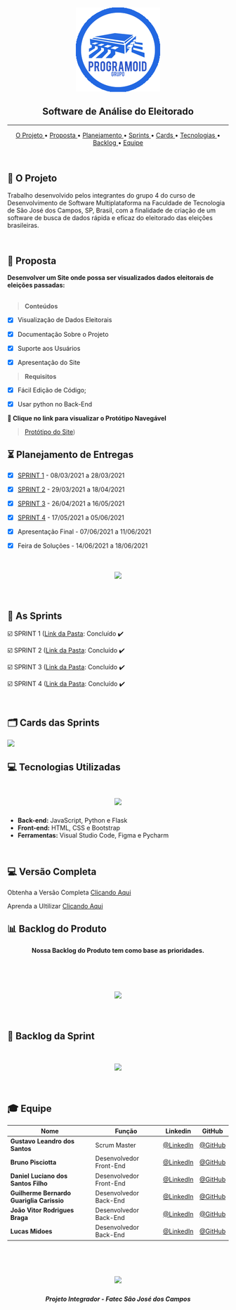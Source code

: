 <br>

<p align="center">
      <img src="assets/logo.png">
      <h2 align="center"> Software de Análise do Eleitorado</h2>
<p align="center">

<hr>

<p align="center">
  <a href ="#rocket-o-projeto"> O Projeto </a>  • 
  <a href ="#dart-proposta"> Proposta </a>  • 
  <a href ="#hourglass_flowing_sand-planejamento-de-entregas"> Planejamento </a>  • 
  <a href ="#calendar-as-sprints"> Sprints </a> • 
  <a href ="#card_index_dividers-cards-das-sprints"> Cards </a>  •
  <a href ="#computer-tecnologias-utilizadas"> Tecnologias </a>  • 
  <a href ="#bar_chart-backlog-do-produto"> Backlog </a>  •
  <a href ="#mortar_board-equipe"> Equipe </a> 
</p>

<br>

## :rocket: O Projeto
Trabalho desenvolvido pelos integrantes do grupo 4 do curso de Desenvolvimento de Software Multiplataforma na Faculdade de Tecnologia de São José dos Campos, SP, Brasil, com a finalidade de criação de um software de busca de dados rápida e eficaz do eleitorado das eleições brasileiras.

<br>

## :dart: Proposta

**Desenvolver um Site onde possa ser visualizados dados eleitorais de eleições passadas:**<br><br>

 > **Conteúdos**

 - [x] Visualização de Dados Eleitorais
 - [x] Documentação Sobre o Projeto
 - [x] Suporte aos Usuários
 - [x] Apresentação do Site


 > **Requisitos**

 - [x]  Fácil Edição de Código;
 - [x]  Usar python no Back-End


  
**:link: Clique no link para visualizar o Protótipo Navegável**  
> [Protótipo do Site](https://www.figma.com/file/GegxNnhKxYTVcjczO1CTOK/PROJETO-API-S?node-id=0%3A1))


## :hourglass_flowing_sand: Planejamento de Entregas

- [x] [SPRINT 1](https://github.com/Group-4-Fatec-SJC/Analise-Eleitorado/tree/1-Sprint) - 08/03/2021 a 28/03/2021

- [x] [SPRINT 2](https://github.com/Group-4-Fatec-SJC/Analise-Eleitorado/tree/2-Sprint) - 29/03/2021 a 18/04/2021

- [x] [SPRINT 3](https://github.com/Group-4-Fatec-SJC/Analise-Eleitorado/tree/3-Sprint) - 26/04/2021 a 16/05/2021

- [x] [SPRINT 4](https://github.com/Group-4-Fatec-SJC/Analise-Eleitorado/tree/4-Sprint) - 17/05/2021 a 05/06/2021

- [x] Apresentação Final - 07/06/2021 a 11/06/2021

- [x] Feira de Soluções - 14/06/2021 a 18/06/2021


<h1 align="center"> <img src = "https://github.com/Group-4-Fatec-SJC/Analise-Eleitorado/blob/main/assets/constru%C3%A7%C3%A3o.png"/></h1>

<br>

## :calendar: As Sprints

☑️ SPRINT 1 ([Link da Pasta](https://github.com/Group-4-Fatec-SJC/Analise-Eleitorado/tree/1-Sprint): Concluído :heavy_check_mark:

☑️ SPRINT 2 ([Link da Pasta](https://github.com/Group-4-Fatec-SJC/Analise-Eleitorado/tree/2-Sprint): Concluído :heavy_check_mark:

☑️ SPRINT 3 ([Link da Pasta](https://github.com/Group-4-Fatec-SJC/Analise-Eleitorado/tree/3-Sprint): Concluído :heavy_check_mark: 

☑️ SPRINT 4 ([Link da Pasta](https://github.com/Group-4-Fatec-SJC/Analise-Eleitorado/tree/4-Sprint): Concluído :heavy_check_mark: 

<br>

## :card_index_dividers: Cards das Sprints
<img src="https://github.com/Group-4-Fatec-SJC/Analise-Eleitorado/blob/main/assets/CARDS.png" >

<br>

## :computer: Tecnologias Utilizadas

<h1 align="center"> <img src = "https://github.com/Group-4-Fatec-SJC/Analise-Eleitorado/blob/main/assets/Tecnologias%20Utilizadas_OFICIAL.png"/></h1>

* **Back-end:** JavaScript, Python e Flask
* **Front-end:** HTML, CSS e Bootstrap
* **Ferramentas:** Visual Studio Code, Figma e Pycharm

<br>

## :computer: Versão Completa

 Obtenha a Versão Completa [ Clicando Aqui](https://www.dropbox.com/s/elcp0dcukal0pc7/PROGRAMOID.rar?dl=0)
 
 Aprenda a Ultilizar [ Clicando Aqui](https://youtu.be/V3caIKOBf3s)
 
 
 



## :bar_chart: Backlog do Produto
<h4 align="center"> Nossa Backlog do Produto tem como base as prioridades. </h4>
<br>
<h1 align="center"> <img src = "https://github.com/Group-4-Fatec-SJC/Analise-Eleitorado/blob/main/assets/PRODUCT_BACKLOG.png" /></h1>

<br>

## &#128195; Backlog da Sprint

<h1 align="center"> <img src = "https://github.com/Group-4-Fatec-SJC/Analise-Eleitorado/blob/main/assets/BACKLOG_SPRINT.png" /></h1>

<br>

## :mortar_board: Equipe 

|Nome|Função|Linkedin|GitHub|
| -------- |-------- |-------- |-------- |
|**Gustavo Leandro dos Santos**|Scrum Master|[@LinkedIn](https://www.linkedin.com/in/gustavo-santos-a0657219b/)|[@GitHub](https://github.com/gustavols)|
|**Bruno Pisciotta**|Desenvolvedor Front-End| [@LinkedIn](https://www.linkedin.com/in/bruno-pisciotta-577216198)|[@GitHub](https://github.com/bruno-pisciotta281)|
|**Daniel Luciano dos Santos Filho**|Desenvolvedor  Front-End| [@LinkedIn](https://www.linkedin.com/in/daniel-filho-3b6583209/)|[@GitHub](https://github.com/daniellsfilho)|
|**Guilherme Bernardo Guariglia Carissio**|Desenvolvedor Back-End|[@LinkedIn](https://www.linkedin.com/in/guilherme-carissio-7275a4207)|[@GitHub](https://github.com/GuilhermeCarissio777)|
|**João Vitor Rodrigues Braga**|Desenvolvedor Back-End|[@LinkedIn](https://www.linkedin.com/in/ㅤlucas-midões-r-a5333110b)|[@GitHub](https://github.com/jvrb)||
|**Lucas Midoes**|Desenvolvedor Back-End|[@LinkedIn](https://www.linkedin.com/in/jefferson-silva-94b94218)|[@GitHub](https://github.com/LykeMidrod)|

   

<br>

 <h1 align="center"> <img src = "https://fatecsjc-prd.azurewebsites.net/images/logo/fatecsjc_400x192.png" height="90" /></h1>
 
 <h5 align="center"> Projeto Integrador - Fatec São José dos Campos </h5>
